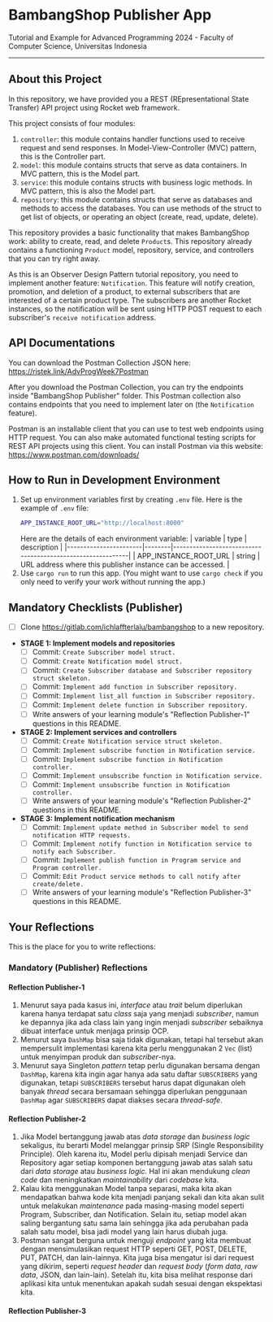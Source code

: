 # BambangShop Publisher App
Tutorial and Example for Advanced Programming 2024 - Faculty of Computer Science, Universitas Indonesia

---

## About this Project
In this repository, we have provided you a REST (REpresentational State Transfer) API project using Rocket web framework.

This project consists of four modules:
1.  `controller`: this module contains handler functions used to receive request and send responses.
    In Model-View-Controller (MVC) pattern, this is the Controller part.
2.  `model`: this module contains structs that serve as data containers.
    In MVC pattern, this is the Model part.
3.  `service`: this module contains structs with business logic methods.
    In MVC pattern, this is also the Model part.
4.  `repository`: this module contains structs that serve as databases and methods to access the databases.
    You can use methods of the struct to get list of objects, or operating an object (create, read, update, delete).

This repository provides a basic functionality that makes BambangShop work: ability to create, read, and delete `Product`s.
This repository already contains a functioning `Product` model, repository, service, and controllers that you can try right away.

As this is an Observer Design Pattern tutorial repository, you need to implement another feature: `Notification`.
This feature will notify creation, promotion, and deletion of a product, to external subscribers that are interested of a certain product type.
The subscribers are another Rocket instances, so the notification will be sent using HTTP POST request to each subscriber's `receive notification` address.

## API Documentations

You can download the Postman Collection JSON here: https://ristek.link/AdvProgWeek7Postman

After you download the Postman Collection, you can try the endpoints inside "BambangShop Publisher" folder.
This Postman collection also contains endpoints that you need to implement later on (the `Notification` feature).

Postman is an installable client that you can use to test web endpoints using HTTP request.
You can also make automated functional testing scripts for REST API projects using this client.
You can install Postman via this website: https://www.postman.com/downloads/

## How to Run in Development Environment
1.  Set up environment variables first by creating `.env` file.
    Here is the example of `.env` file:
    ```bash
    APP_INSTANCE_ROOT_URL="http://localhost:8000"
    ```
    Here are the details of each environment variable:
    | variable              | type   | description                                                |
    |-----------------------|--------|------------------------------------------------------------|
    | APP_INSTANCE_ROOT_URL | string | URL address where this publisher instance can be accessed. |
2.  Use `cargo run` to run this app.
    (You might want to use `cargo check` if you only need to verify your work without running the app.)

## Mandatory Checklists (Publisher)
-   [ ] Clone https://gitlab.com/ichlaffterlalu/bambangshop to a new repository.
-   **STAGE 1: Implement models and repositories**
    -   [ ] Commit: `Create Subscriber model struct.`
    -   [ ] Commit: `Create Notification model struct.`
    -   [ ] Commit: `Create Subscriber database and Subscriber repository struct skeleton.`
    -   [ ] Commit: `Implement add function in Subscriber repository.`
    -   [ ] Commit: `Implement list_all function in Subscriber repository.`
    -   [ ] Commit: `Implement delete function in Subscriber repository.`
    -   [ ] Write answers of your learning module's "Reflection Publisher-1" questions in this README.
-   **STAGE 2: Implement services and controllers**
    -   [ ] Commit: `Create Notification service struct skeleton.`
    -   [ ] Commit: `Implement subscribe function in Notification service.`
    -   [ ] Commit: `Implement subscribe function in Notification controller.`
    -   [ ] Commit: `Implement unsubscribe function in Notification service.`
    -   [ ] Commit: `Implement unsubscribe function in Notification controller.`
    -   [ ] Write answers of your learning module's "Reflection Publisher-2" questions in this README.
-   **STAGE 3: Implement notification mechanism**
    -   [ ] Commit: `Implement update method in Subscriber model to send notification HTTP requests.`
    -   [ ] Commit: `Implement notify function in Notification service to notify each Subscriber.`
    -   [ ] Commit: `Implement publish function in Program service and Program controller.`
    -   [ ] Commit: `Edit Product service methods to call notify after create/delete.`
    -   [ ] Write answers of your learning module's "Reflection Publisher-3" questions in this README.

## Your Reflections
This is the place for you to write reflections:

### Mandatory (Publisher) Reflections

#### Reflection Publisher-1
1. Menurut saya pada kasus ini, *interface* atau *trait* belum diperlukan karena hanya terdapat satu *class* saja yang menjadi *subscriber*, namun ke depannya jika ada class lain yang ingin menjadi *subscriber* sebaiknya dibuat interface untuk menjaga prinsip OCP. 
2. Menurut saya `DashMap` bisa saja tidak digunakan, tetapi hal tersebut akan mempersulit implementasi karena kita perlu menggunakan 2 `Vec` (list) untuk menyimpan produk dan *subscriber*-nya.
3. Menurut saya Singleton *pattern* tetap perlu digunakan bersama dengan `DashMap`, karena kita ingin agar hanya ada satu daftar `SUBSCRIBERS` yang digunakan, tetapi `SUBSCRIBERS` tersebut harus dapat digunakan oleh banyak *thread* secara bersamaan sehingga diperlukan penggunaan `DashMap` agar `SUBSCRIBERS` dapat diakses secara *thread-safe*.

#### Reflection Publisher-2
1. Jika Model bertanggung jawab atas *data storage* dan *business logic* sekaligus, itu berarti Model melanggar prinsip SRP (Single Responsibility Principle). Oleh karena itu, Model perlu dipisah menjadi Service dan Repository agar setiap komponen bertanggung jawab atas salah satu dari *data storage* atau *business logic*. Hal ini akan mendukung *clean code* dan meningkatkan *maintainability* dari *codebase* kita.
2. Kalau kita menggunakan Model tanpa separasi, maka kita akan mendapatkan bahwa kode kita menjadi panjang sekali dan kita akan sulit untuk melakukan *maintenance* pada masing-masing model seperti Program, Subscriber, dan Notification. Selain itu, setiap model akan saling bergantung satu sama lain sehingga jika ada perubahan pada salah satu model, bisa jadi model yang lain harus diubah juga.
3. Postman sangat berguna untuk menguji *endpoint* yang kita membuat dengan mensimulasikan request HTTP seperti GET, POST, DELETE, PUT, PATCH, dan lain-lainnya. Kita juga bisa mengatur isi dari request yang dikirim, seperti *request header* dan *request body* (*form data*, *raw data*, JSON, dan lain-lain). Setelah itu, kita bisa melihat response dari aplikasi kita untuk menentukan apakah sudah sesuai dengan ekspektasi kita.

#### Reflection Publisher-3
